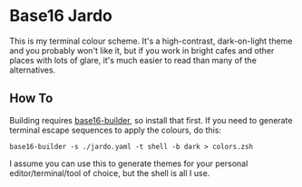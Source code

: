 # Base16 Jardo

This is my terminal colour scheme. It's a high-contrast, dark-on-light theme
and you probably won't like it, but if you work in bright cafes and other
places with lots of glare, it's much easier to read than many of the
alternatives.

## How To

Building requires
[base16-builder](https://github.com/base16-builder/base16-builder), so install
that first. If you need to generate terminal escape sequences to apply the
colours, do this:

```
base16-builder -s ./jardo.yaml -t shell -b dark > colors.zsh
```

I assume you can use this to generate themes for your personal
editor/terminal/tool of choice, but the shell is all I use.
